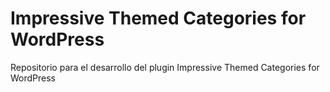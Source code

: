 Impressive Themed Categories for WordPress
==========

Repositorio para el desarrollo del plugin Impressive Themed Categories for WordPress
